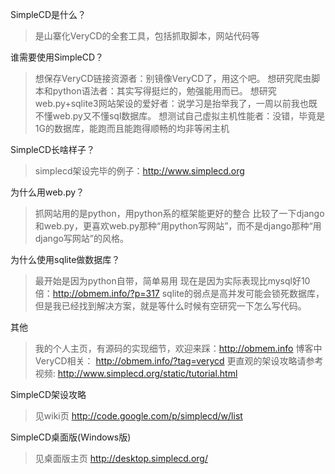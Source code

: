 SimpleCD是什么？

> 是山寨化VeryCD的全套工具，包括抓取脚本，网站代码等

谁需要使用SimpleCD？

> 想保存VeryCD链接资源者：别镜像VeryCD了，用这个吧。
> 想研究爬虫脚本和python语法者：其实写得挺烂的，勉强能用而已。
> 想研究web.py+sqlite3网站架设的爱好者：说学习是抬举我了，一周以前我也既不懂web.py又不懂sql数据库。
> 想测试自己虚拟主机性能者：没错，毕竟是1G的数据库，能跑而且能跑得顺畅的均非等闲主机

SimpleCD长啥样子？

> simplecd架设完毕的例子：http://www.simplecd.org

为什么用web.py？

> 抓网站用的是python，用python系的框架能更好的整合
> 比较了一下django和web.py，更喜欢web.py那种“用python写网站”，而不是django那种“用django写网站”的风格。

为什么使用sqlite做数据库？

> 最开始是因为python自带，简单易用
> 现在是因为实际表现比mysql好10倍：http://obmem.info/?p=317
> sqlite的弱点是高并发可能会锁死数据库，但是我已经找到解决方案，就是等什么时候有空研究一下怎么写代码。

其他

> 我的个人主页，有源码的实现细节，欢迎来踩：http://obmem.info
> 博客中VeryCD相关： http://obmem.info/?tag=verycd
> 更直观的架设攻略请参考视频: http://www.simplecd.org/static/tutorial.html

SimpleCD架设攻略

> 见wiki页 http://code.google.com/p/simplecd/w/list

SimpleCD桌面版(Windows版)

> 见桌面版主页 http://desktop.simplecd.org/